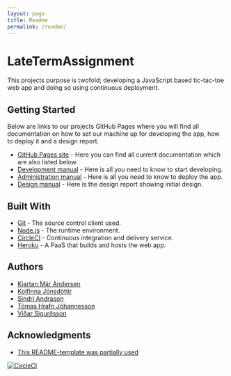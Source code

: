 ```yaml
---
layout: page
title: Readme
permalink: /readme/
---
```

# LateTermAssignment

This projects purpose is twofold; developing a JavaScript based tic-tac-toe web app and doing so using continuous deployment.

## Getting Started

Below are links to our projects GitHub Pages where you will find all documentation on how to set our machine up for developing the app, how to deploy it and a design report.

* [GitHub Pages site](https://lonelydancers.github.io/LateTermAssignment/) - Here you can find all current documentation which are also listed below.
* [Development manual](https://lonelydancers.github.io/LateTermAssignment/dev_manual) - Here is all you need to know to start developing.
* [Administration manual](https://lonelydancers.github.io/LateTermAssignment/adm_manual) - Here is all you need to know to deploy the app.
* [Design manual](https://lonelydancers.github.io/LateTermAssignment/design_report) - Here is the design report showing initial design.


## Built With

* [Git](https://git-scm.com/) - The source control client used.
* [Node.js](https://nodejs.org/en/download/) - The runtime environment.
* [CircleCI](https://circleci.com/) - Continuous integration and delivery service.
* [Heroku](https://www.heroku.com/) - A PaaS that builds and hosts the web app.

## Authors

* [Kjartan Már Andersen](https://github.com/kjartandersen)
* [Kolfinna Jónsdóttir](https://github.com/koffa95)
* [Sindri Andrason](https://github.com/mindricity)
* [Tómas Hrafn Jóhannesson](https://github.com/tomash14)
* [Viðar Sigurðsson](https://github.com/vidars17)


## Acknowledgments

* [This README-template was partially used](https://gist.github.com/PurpleBooth/109311bb0361f32d87a2)



[![CircleCI](https://circleci.com/gh/LonelyDancers/LateTermAssignment.svg?style=svg)](https://circleci.com/gh/LonelyDancers/LateTermAssignment)
